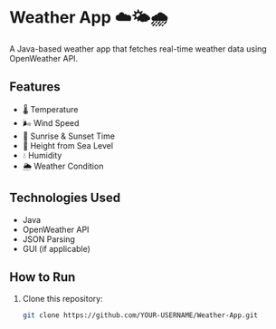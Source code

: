 # Weather App ☁️🌤️🌧️

A Java-based weather app that fetches real-time weather data using OpenWeather API.

## Features
- 🌡️ Temperature
- 🌬️ Wind Speed
- 🌅 Sunrise & Sunset Time
- 🌊 Height from Sea Level
- 💧 Humidity
- 🌦️ Weather Condition

## Technologies Used
- Java
- OpenWeather API
- JSON Parsing
- GUI (if applicable)

## How to Run
1. Clone this repository:
   ```sh
   git clone https://github.com/YOUR-USERNAME/Weather-App.git

